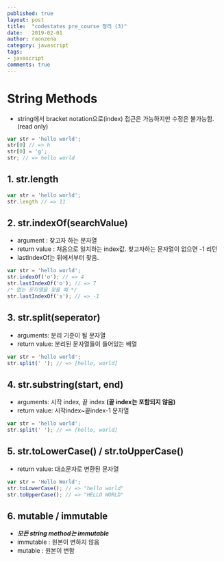 ```yaml
---
published: true
layout: post
title:  "codestates pre_course 정리 (3)"
date:   2019-02-01
author: raonzena 
category: javascript
tags:
- javascript
comments: true
---
```


# String Methods #
- string에서 bracket notation으로(index) 접근은 가능하지만 수정은 불가능함. (read only)  

~~~javascript 
var str = 'hello world';
str[0] // => h
str[0] = 'g';
str; // => hello world
~~~

## 1. str.length  ##
~~~javascript 
var str = 'hello world';
str.length // => 11
~~~  

## 2. str.indexOf(searchValue) ##
  - argument : 찾고자 하는 문자열  
  - return value : 처음으로 일치하는 index값. 찾고자하는 문자열이 없으면 -1 리턴  
  - lastIndexOf는 뒤에서부터 찾음.

~~~javascript
var str = 'hello world';
str.indexOf('o'); // => 4
str.lastIndexOf('o'); // => 7
/* 없는 문자열을 찾을 때 */
str.lastIndexOf('s'); // => -1
~~~

## 3. str.split(seperator) ##
  - arguments: 분리 기준이 될 문자열  
  - return value: 분리된 문자열들이 들어있는 배열

~~~javascript
var str = 'hello world';
str.split(' '); // => [hello, world]
~~~

## 4. str.substring(start, end) ##
  - arguments: 시작 index, 끝 index **(끝 index는 포함되지 않음)**  
  - return value: 시작index~끝index-1 문자열

~~~javascript
var str = 'hello world';
str.split(' '); // => [hello, world]
~~~

## 5. str.toLowerCase() / str.toUpperCase() ##
  - return value: 대소문자로 변환된 문자열

~~~javascript
var str = 'Hello World';
str.toLowerCase(); // => "hello world"
str.toUpperCase(); // => "HELLO WORLD"
~~~

## 6. mutable / immutable ##
  - ***모든 string method는 immutable***  
  - immutable : 원본이 변하지 않음  
  - mutable : 원본이 변함